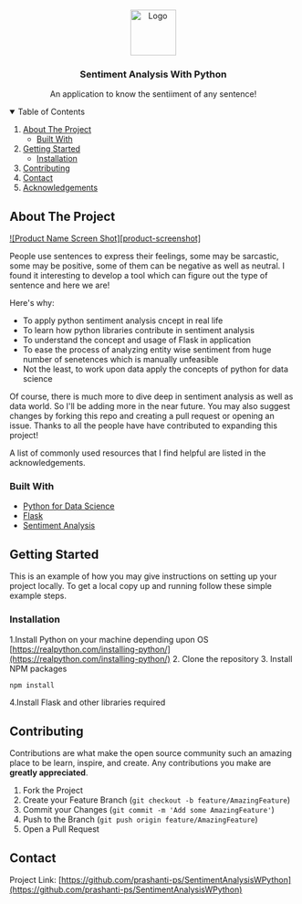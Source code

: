<!-- PROJECT LOGO -->
<br />
<p align="center">
    <img src="https://upload.wikimedia.org/wikipedia/commons/thumb/e/e6/Noto_Emoji_KitKat_263a.svg/200px-Noto_Emoji_KitKat_263a.svg.png" alt="Logo" width="80" height="80">

  <h3 align="center">Sentiment Analysis With Python</h3>

  <p align="center">
    An application to know the sentiiment of any sentence!
  </p>
</p>



<!-- TABLE OF CONTENTS -->
<details open="open">
  <summary>Table of Contents</summary>
  <ol>
    <li>
      <a href="#about-the-project">About The Project</a>
      <ul>
        <li><a href="#built-with">Built With</a></li>
      </ul>
    </li>
    <li>
      <a href="#getting-started">Getting Started</a>
      <ul>
        <li><a href="#installation">Installation</a></li>
      </ul>
    </li>
    <li><a href="#contributing">Contributing</a></li>
    <li><a href="#contact">Contact</a></li>
    <li><a href="#acknowledgements">Acknowledgements</a></li>
  </ol>
</details>



<!-- ABOUT THE PROJECT -->
## About The Project

[![Product Name Screen Shot][product-screenshot]](https://example.com)

People use sentences to express their feelings, some may be sarcastic, some may be positive, some of them can be negative as well as neutral. I found it interesting to develop a tool which can figure out the type of sentence and here we are!

Here's why:
* To apply python sentiment analysis cncept in real life
* To learn how python libraries contribute in sentiment analysis
* To understand the concept and usage of Flask in application
* To ease the process of analyzing entity wise sentiment from huge number of senetences which is manually unfeasible
* Not the least, to work upon data apply the concepts of python for data science

Of course, there is much more to dive deep in sentiment analysis as well as data world. So I'll be adding more in the near future. You may also suggest changes by forking this repo and creating a pull request or opening an issue. Thanks to all the people have have contributed to expanding this project!

A list of commonly used resources that I find helpful are listed in the acknowledgements.

### Built With

* [Python for Data Science](https://www.datacamp.com)
* [Flask](https://www.tutorialspoint.com/flask)
* [Sentiment Analysis](https://www.datacamp.com)



<!-- GETTING STARTED -->
## Getting Started

This is an example of how you may give instructions on setting up your project locally.
To get a local copy up and running follow these simple example steps.

### Installation

1.Install Python on your machine depending upon OS [https://realpython.com/installing-python/](https://realpython.com/installing-python/)
2. Clone the repository
3. Install NPM packages
   ```sh
   npm install
   ```
4.Install Flask and other libraries required

<!-- CONTRIBUTING -->
## Contributing

Contributions are what make the open source community such an amazing place to be learn, inspire, and create. Any contributions you make are **greatly appreciated**.

1. Fork the Project
2. Create your Feature Branch (`git checkout -b feature/AmazingFeature`)
3. Commit your Changes (`git commit -m 'Add some AmazingFeature'`)
4. Push to the Branch (`git push origin feature/AmazingFeature`)
5. Open a Pull Request

<!-- CONTACT -->
## Contact
Project Link: [https://github.com/prashanti-ps/SentimentAnalysisWPython](https://github.com/prashanti-ps/SentimentAnalysisWPython)

